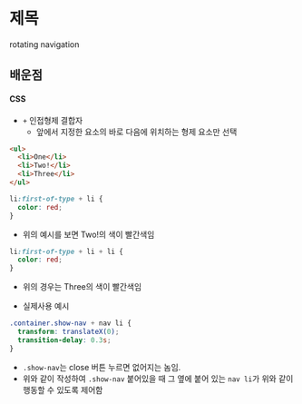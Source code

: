 # 제목

rotating navigation

## 배운점

#### CSS

- `+` 인접형제 결합자
  - 앞에서 지정한 요소의 바로 다음에 위치하는 형제 요소만 선택

```html
<ul>
  <li>One</li>
  <li>Two!</li>
  <li>Three</li>
</ul>
```

```css
li:first-of-type + li {
  color: red;
}
```

- 위의 예시를 보면 Two!의 색이 빨간색임

```css
li:first-of-type + li + li {
  color: red;
}
```

- 위의 경우는 Three의 색이 빨간색임

- 실제사용 예시

```css
.container.show-nav + nav li {
  transform: translateX(0);
  transition-delay: 0.3s;
}
```

- `.show-nav`는 close 버튼 누르면 없어지는 놈임.
- 위와 같이 작성하여 `.show-nav` 붙어있을 때 그 옆에 붙어 있는 `nav li`가 위와 같이 행동할 수 있도록 제어함

